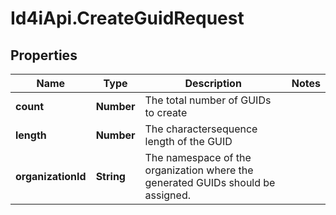 # Id4iApi.CreateGuidRequest

## Properties
Name | Type | Description | Notes
------------ | ------------- | ------------- | -------------
**count** | **Number** | The total number of GUIDs to create | 
**length** | **Number** | The charactersequence length of the GUID | 
**organizationId** | **String** | The namespace of the organization where the generated GUIDs should be assigned. | 


